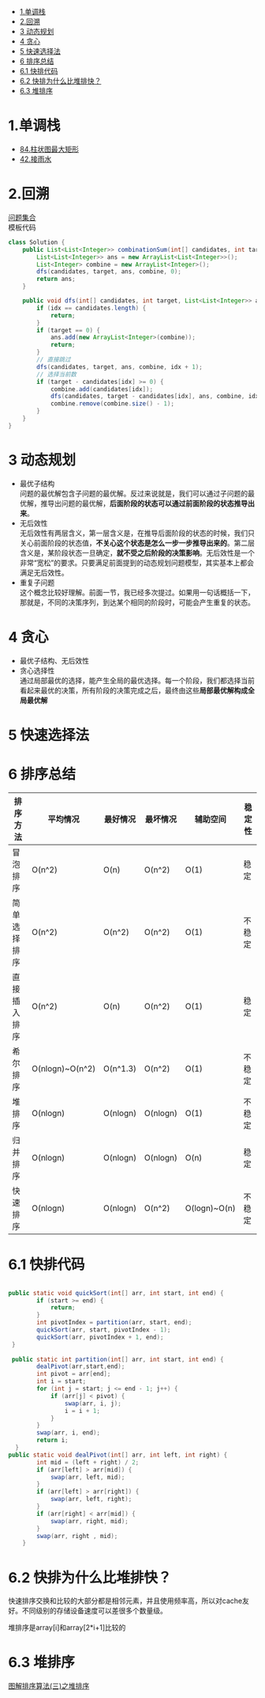 <!-- TOC -->

- [1.单调栈](#1单调栈)
- [2.回溯](#2回溯)
- [3 动态规划](#3-动态规划)
- [4 贪心](#4-贪心)
- [5 快速选择法](#5-快速选择法)
- [6 排序总结](#6-排序总结)
- [6.1 快排代码](#61-快排代码)
- [6.2 快排为什么比堆排快？](#62-快排为什么比堆排快)
- [6.3 堆排序](#63-堆排序)

<!-- /TOC -->
# 1.单调栈
- [84.柱状图最大矩形](https://leetcode-cn.com/problems/largest-rectangle-in-histogram/)
- [42.接雨水](https://leetcode-cn.com/problems/trapping-rain-water/)
# 2.回溯
[问题集合](https://leetcode-cn.com/problems/subsets/solution/hui-su-suan-fa-by-powcai-5/)  
模板代码
```JAVA
class Solution {
    public List<List<Integer>> combinationSum(int[] candidates, int target) {
        List<List<Integer>> ans = new ArrayList<List<Integer>>();
        List<Integer> combine = new ArrayList<Integer>();
        dfs(candidates, target, ans, combine, 0);
        return ans;
    }

    public void dfs(int[] candidates, int target, List<List<Integer>> ans, List<Integer> combine, int idx) {
        if (idx == candidates.length) {
            return;
        }
        if (target == 0) {
            ans.add(new ArrayList<Integer>(combine));
            return;
        }
        // 直接跳过
        dfs(candidates, target, ans, combine, idx + 1);
        // 选择当前数
        if (target - candidates[idx] >= 0) {
            combine.add(candidates[idx]);
            dfs(candidates, target - candidates[idx], ans, combine, idx);
            combine.remove(combine.size() - 1);
        }
    }
}
```
# 3 动态规划
- 最优子结构  
问题的最优解包含子问题的最优解。反过来说就是，我们可以通过子问题的最优解，推导出问题的最优解，**后面阶段的状态可以通过前面阶段的状态推导出来**。
- 无后效性  
无后效性有两层含义，第一层含义是，在推导后面阶段的状态的时候，我们只关心前面阶段的状态值，**不关心这个状态是怎么一步一步推导出来的**。第二层含义是，某阶段状态一旦确定，**就不受之后阶段的决策影响**。无后效性是一个非常“宽松”的要求。只要满足前面提到的动态规划问题模型，其实基本上都会满足无后效性。
- 重复子问题  
这个概念比较好理解。前面一节，我已经多次提过。如果用一句话概括一下，那就是，不同的决策序列，到达某个相同的阶段时，可能会产生重复的状态。
# 4 贪心
- 最优子结构、无后效性
- 贪心选择性  
通过局部最优的选择，能产生全局的最优选择。每一个阶段，我们都选择当前看起来最优的决策，所有阶段的决策完成之后，最终由这些**局部最优解构成全局最优解**

# 5 快速选择法
# 6 排序总结
| 排序方法 | 平均情况    | 最好情况 | 最坏情况 | 辅助空间 | 稳定性 |
| ------------ | --------------- | -------- | -------- | ------------ | ------ |
| 冒泡排序 | O(n^2)          | O(n)     | O(n^2)   | O(1)         | 稳定 |
| 简单选择排序 | O(n^2)          | O(n^2)   | O(n^2)   | O(1)         | 不稳定 |
| 直接插入排序 | O(n^2)          | O(n)     | O(n^2)   | O(1)         | 稳定 |
| 希尔排序 | O(nlogn)~O(n^2) | O(n^1.3) | O(n^2)   | O(1)         | 不稳定 |
| 堆排序    | O(nlogn)        | O(nlogn) | O(nlogn) | O(1)         | 不稳定 |
| 归并排序 | O(nlogn)        | O(nlogn) | O(nlogn) | O(n)         | 稳定 |
| 快速排序 | O(nlogn)        | O(nlogn) | O(n^2)   | O(logn)~O(n) | 不稳定 |
# 6.1 快排代码
```java

public static void quickSort(int[] arr, int start, int end) {
        if (start >= end) {
            return;
        }
        int pivotIndex = partition(arr, start, end);
        quickSort(arr, start, pivotIndex - 1);
        quickSort(arr, pivotIndex + 1, end);
 }
 
 public static int partition(int[] arr, int start, int end) {
        dealPivot(arr,start,end);
        int pivot = arr[end];
        int i = start;
        for (int j = start; j <= end - 1; j++) {
            if (arr[j] < pivot) {
                swap(arr, i, j);
                i = i + 1;
            }
        }
        swap(arr, i, end);
        return i;
  }
public static void dealPivot(int[] arr, int left, int right) {
        int mid = (left + right) / 2;
        if (arr[left] > arr[mid]) {
            swap(arr, left, mid);
        }
        if (arr[left] > arr[right]) {
            swap(arr, left, right);
        }
        if (arr[right] < arr[mid]) {
            swap(arr, right, mid);
        }
        swap(arr, right , mid);
    }
```
# 6.2 快排为什么比堆排快？
快速排序交换和比较的大部分都是相邻元素，并且使用频率高，所以对cache友好。不同级别的存储设备速度可以差很多个数量级。

堆排序是array[i]和array[2*i+1]比较的
# 6.3 堆排序
[图解排序算法(三)之堆排序](https://www.cnblogs.com/chengxiao/p/6129630.html)